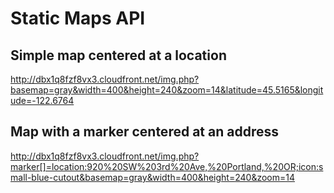 Static Maps API
===============

Simple map centered at a location
-----

http://dbx1q8fzf8vx3.cloudfront.net/img.php?basemap=gray&width=400&height=240&zoom=14&latitude=45.5165&longitude=-122.6764


Map with a marker centered at an address
-----

http://dbx1q8fzf8vx3.cloudfront.net/img.php?marker[]=location:920%20SW%203rd%20Ave,%20Portland,%20OR;icon:small-blue-cutout&basemap=gray&width=400&height=240&zoom=14



